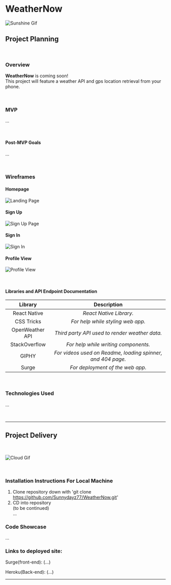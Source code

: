 # WeatherNow

![Sunshine Gif](https://media.giphy.com/media/mFSlq2cgOGCnp3jkdo/giphy.gif)<br>

## Project Planning

<br>

### Overview

**WeatherNow** is coming soon! <br>
This project will feature a weather API and gps location retrieval from your phone.

<br>

### MVP

...

<!-- - _Web app built as an SPA(single-page app)_<br>
- _Use atleast one API to call and display information_<br>
- _Sign up_<br>
- _Sign in_<br>
- _Search Bar_<br>
- _Messaging board_<br>
- _Creation of messages_<br>
- _Editing of messages_<br>
- _Deletion of messages_<br>
- _Rails Backend (API)_<br>
- _React Frontend_<br>
- _Authentication_<br>
- _Flexbox_<br>
- _Nicely styled and ready for a portfolio_<br>
- _Deployed on Surge/Heroku_<br>
- _Robust commit history_<br>
- _Code is correctly indented and well styled_<br>
- _Console logs removed_<br>
- _Readme created_<br> -->

<br>

#### Post-MVP Goals

...

<!-- - _3 related models (User plus two others)_<br>
- _3 associations (one-to-many or many-to-many)_<br>
- _Worldwide map and coworker locator_<br>
- _404 Page_<br>
- _Weather API_<br>
- _Likes/Dislikes_<br>
- _Emojis_<br> -->

<br>

### Wireframes

#### Homepage
![Landing Page]()

#### Sign Up
![Sign Up Page]()

#### Sign In
![Sign In]()

#### Profile View
![Profile View]()

<br>


#### Libraries and API Endpoint Documentation

|     Library                          | Description                                                  |
| :----------------------------------: | :-----------------------------------------------------------:|
| React Native                         | _React Native Library._                                      |
| CSS Tricks                           | _For help while styling web app._                            |
| OpenWeather API                      | _Third party API used to render weather data._               |
| StackOverflow                        | _For help while writing components._                         |
| GIPHY                                | _For videos used on Readme, loading spinner, and 404 page._  |
| Surge                                | _For deployment of the web app._                             |


<br>

### Technologies Used
...
<!-- -_Zeplin_<br>
-_Sketch_<br>
-_Figma_<br>
-_draw.io_<br>
-_Postman_<br>
-_Google Fonts_<br>
-_Giphy_<br> -->

<br>

***

## Project Delivery

<br>

![Cloud Gif](https://media.giphy.com/media/fvY8JtKw8Bx3bXYlIi/giphy.gif)<br>

<br>

### Installation Instructions For Local Machine

1. Clone repository down with 'git clone https://github.com/Sunnydayz77/WeatherNow.git'
2. CD into repository <br>
(to be continued) <br>
...
<!-- 3. Run 'bundle install'
4. Run 'rails db:create'
5. Run 'rails db:migrate RAILS_ENV=development'
6. Run 'rails db:seed'
7. Run 'rails server' on 'http://localhost:3000/'
8. Create new terminal tab with 'command' + 't' on mac
9. CD in to client folder
10. Run 'npm install'
11. Run 'npm install --save axios'
12. Run 'npm start' on 'http://localhost:3001/' -->


### Code Showcase
...

<!-- ```
//Code that allows 



``` -->


### Links to deployed site: 

Surge(front-end): (...) <br>

Heroku(Back-end): (...) <br>


***


